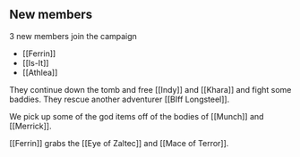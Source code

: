 ## New members

3 new members join the campaign
- [[Ferrin]]
- [[Is-It]]
- [[Athlea]]


They continue down the tomb and free [[Indy]] and [[Khara]] and fight some baddies. They rescue another adventurer [[BIff Longsteel]].

We pick up some of the god items off of the bodies of [[Munch]] and [[Merrick]].

[[Ferrin]] grabs the [[Eye of Zaltec]] and [[Mace of Terror]].

